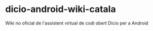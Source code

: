 # dicio-android-wiki-catala
Wiki no oficial de l'assistent virtual de codi obert Dicio per a Android

